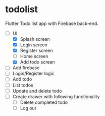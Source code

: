 # todolist

Flutter Todo list app with Firebase back-end.

- [ ]  UI
    - [x]  Splash screen
    - [x]  Login screen
    - [x]  Register screen
    - [ ]  Home screen
    - [x]  Add todo screen
- [ ]  Add firebase
- [ ]  Login/Register logic
- [ ]  Add todo
- [ ]  List todos
- [ ]  Update and delete todo
- [ ]  Create drawer with following functionality
    - [ ]  Delete completed todo
    - [ ]  Log out